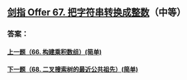 ## [剑指 Offer 67. 把字符串转换成整数](https://leetcode-cn.com/problems/merge-two-sorted-lists/)（中等）





### 答案：



#### [上一题（66. 构建乘积数组）(简单)](https://github.com/sdwwld/leetCode/blob/master/src/main/java/com/wld/java/offer/剑指Offer66.md)

#### [下一题（68. 二叉搜索树的最近公共祖先）(简单)](https://github.com/sdwwld/leetCode/blob/master/src/main/java/com/wld/java/offer/剑指Offer68-I.md)